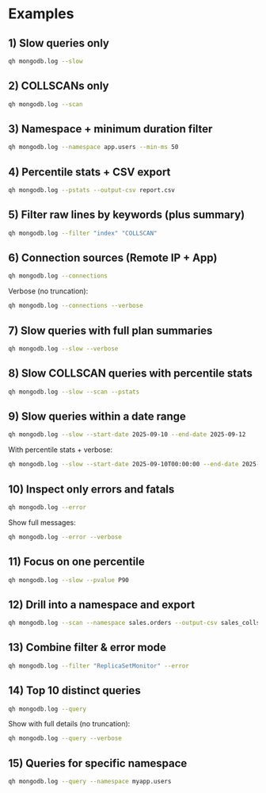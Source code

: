 # Examples

## 1) Slow queries only

```bash
qh mongodb.log --slow
```

## 2) COLLSCANs only

```bash
qh mongodb.log --scan
```

## 3) Namespace + minimum duration filter

```bash
qh mongodb.log --namespace app.users --min-ms 50
```

## 4) Percentile stats + CSV export

```bash
qh mongodb.log --pstats --output-csv report.csv
```

## 5) Filter raw lines by keywords (plus summary)

```bash
qh mongodb.log --filter "index" "COLLSCAN"
```

## 6) Connection sources (Remote IP + App)

```bash
qh mongodb.log --connections
```

Verbose (no truncation):

```bash
qh mongodb.log --connections --verbose
```

## 7) Slow queries with full plan summaries

```bash
qh mongodb.log --slow --verbose
```

## 8) Slow COLLSCAN queries with percentile stats

```bash
qh mongodb.log --slow --scan --pstats
```

## 9) Slow queries within a date range

```bash
qh mongodb.log --slow --start-date 2025-09-10 --end-date 2025-09-12
```

With percentile stats + verbose:

```bash
qh mongodb.log --slow --start-date 2025-09-10T00:00:00 --end-date 2025-09-12T23:59:59 --pstats --verbose
```

## 10) Inspect only errors and fatals

```bash
qh mongodb.log --error
```

Show full messages:

```bash
qh mongodb.log --error --verbose
```

## 11) Focus on one percentile

```bash
qh mongodb.log --slow --pvalue P90
```

## 12) Drill into a namespace and export

```bash
qh mongodb.log --scan --namespace sales.orders --output-csv sales_collscan.csv
```

## 13) Combine filter & error mode

```bash
qh mongodb.log --filter "ReplicaSetMonitor" --error
```

## 14) Top 10 distinct queries
```bash
qh mongodb.log --query
```
Show with full details (no truncation):
```bash
qh mongodb.log --query --verbose
```

## 15) Queries for specific namespace
```bash
qh mongodb.log --query --namespace myapp.users
```
